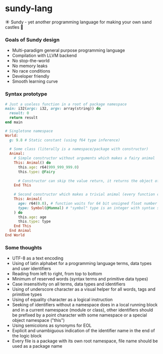 # sundy-lang
☀️ Sundy - yet another programming language for making your own sand castles 👑

### Goals of Sundy design

* Multi-paradigm general purpose programming language
* Compilation with LLVM backend
* No stop-the-world
* No memory leaks
* No race conditions
* Developer friendly
* Smooth learning curve

### Syntax prototype

```ruby
# Just a useless function in a root of package namespace
main: i32(argc: i32, argv: array(string)) do
  result: 0
  return result
end main

# Singletone namespace
World:
  g: 9.8 # Static constant (using f64 type inference)
  
  # Some class (literally is a namespace/package with constructor)
  Animal:
    # Simple constructor without arguments which makes a fairy animal
    This: Animal() do
      this.age: r64(999_999_999.0)
      this.type: @Fairy
      
      # Constructor can skip the value return, it returns the object of it's type by default
    End This
    
    # Second constructor which makes a trivial animal (every function can use named arguments)
    This: Animal(
      age: r64(0.0), # function waits for 64 bit unsigned float number or set "age" to 0
      type: Symbol(@Mammal) # "symbol" type is an integer with syntax sugar, @Mammal is a default value for argument
    ) do
      this.age: age
      this.type: type
    End This
  End Animal
End World
```

### Some thoughts

* UTF-8 as a text encoding
* Using of latin alphabet for a programming language terms, data types and user identifiers
* Reading from left to right, from top to bottom
* Minimum of reserved words (syntax terms and primitive data types)
* Case insensitivity on all terms, data types and identifiers
* Using of underscore character as a visual helper for all words, tags and primitive types
* Using of equality character as a logical instruction
* Seeking of identifiers without a namespace does in a local running block and in a current namespace (module or class), other identifiers should be prefixed by a point character with some namespace or a special object namespace ("this")
* Using semicolons as synonyms for EOL
* Explicit and unambiguous indication of the identifier name in the end of the logic block
* Every file is a package with its own root namespace, file name should be used as a package name
